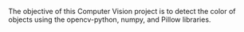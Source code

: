 
The objective of this Computer Vision project is to detect the color of objects using the opencv-python, numpy, and Pillow libraries.

